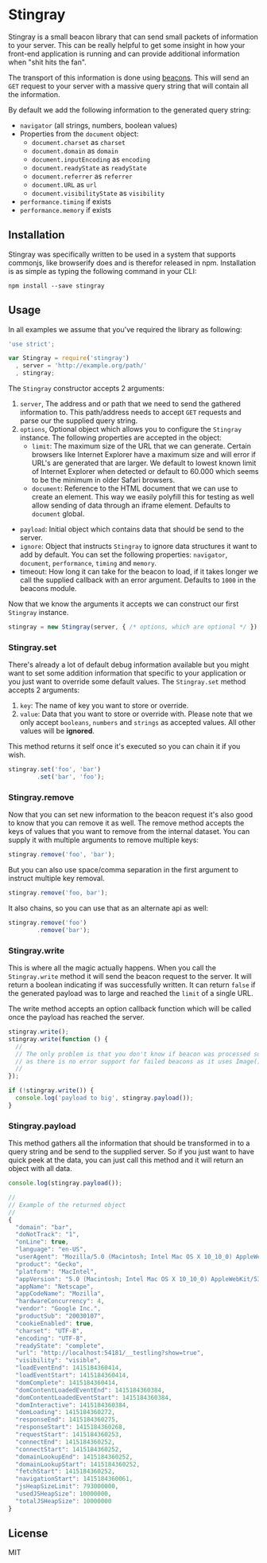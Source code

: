 # Stingray

Stingray is a small beacon library that can send small packets of information to
your server. This can be really helpful to get some insight in how your
front-end application is running and can provide additional information when
"shit hits the fan".

The transport of this information is done using [beacons]. This will send an
`GET` request to your server with a massive query string that will contain all
the information.

By default we add the following information to the generated query string:

- `navigator` (all strings, numbers, boolean values)
- Properties from the `document` object:
  - `document.charset` as `charset`
  - `document.domain` as `domain`
  - `document.inputEncoding` as `encoding`
  - `document.readyState` as `readyState`
  - `document.referrer` as `referrer`
  - `document.URL` as `url`
  - `document.visibilityState` as `visibility`
- `performance.timing` if exists
- `performance.memory` if exists

## Installation

Stingray was specifically written to be used in a system that supports commonjs,
like browserify does and is therefor released in npm. Installation is as simple
as typing the following command in your CLI:

```
npm install --save stingray
```

## Usage

In all examples we assume that you've required the library as following:

```js
'use strict';

var Stingray = require('stingray')
  , server = 'http://example.org/path/'
  , stingray;
```

The `Stingray` constructor accepts 2 arguments:

1. `server`, The address and or path that we need to send the gathered
   information to. This path/address needs to accept `GET` requests and parse
   our the supplied query string.
2. `options`, Optional object which allows you to configure the `Stingray`
   instance. The following properties are accepted in the object:
   - `limit`: The maximum size of the URL that we can generate. Certain browsers
     like Internet Explorer have a maximum size and will error if URL's are
     generated that are larger. We default to lowest known limit of Internet
     Explorer when detected or default to 60.000 which seems to be the minimum
     in older Safari browsers.
   - `document`: Reference to the HTML document that we can use to create an
     element. This way we easily polyfill this for testing as well allow sending
     of data through an iframe element. Defaults to `document` global.
  - `payload`: Initial object which contains data that should be send to the
    server. 
  - `ignore`: Object that instructs `Stingray` to ignore data structures it want
    to add by default. You can set the following properties: `navigator`,
    `document`, `performance`, `timing` and `memory`.
  - timeout: How long it can take for the beacon to load, if it takes longer we
    call the supplied callback with an error argument. Defaults to `1000` in the
    beacons module.

Now that we know the arguments it accepts we can construct our first `Stingray`
instance.

```js
stingray = new Stingray(server, { /* options, which are optional */ });
```

### Stingray.set

There's already a lot of default debug information available but you might want
to set some addition information that specific to your application or you just
want to override some default values. The `Stingray.set` method accepts 2
arguments:

1. `key`: The name of key you want to store or override.
2. `value`: Data that you want to store or override with. Please note that we
   only accept `booleans`, `numbers` and `strings` as accepted values. All other
   values will be **ignored**.

This method returns it self once it's executed so you can chain it if you wish.

```js
stingray.set('foo', 'bar')
        .set('bar', 'foo');
```

### Stingray.remove

Now that you can set new information to the beacon request it's also good to
know that you can remove it as well. The remove method accepts the keys of
values that you want to remove from the internal dataset. You can supply it with
multiple arguments to remove multiple keys:

```js
stingray.remove('foo', 'bar');
```

But you can also use space/comma separation in the first argument to instruct
multiple key removal.

```js
stingray.remove('foo, bar');
```

It also chains, so you can use that as an alternate api as well:

```js
stingray.remove('foo')
        .remove('bar');
```

### Stingray.write

This is where all the magic actually happens. When you call the `Stingray.write`
method it will send the beacon request to the server. It will return a boolean
indicating if was successfully written. It can return `false` if the generated
payload was to large and reached the `limit` of a single URL.

The write method accepts an option callback function which will be called once
the payload has reached the server.

```js
stingray.write();
stingray.write(function () {
  //
  // The only problem is that you don't know if beacon was processed succesfully
  // as there is no error support for failed beacons as it uses Image()'s
  //
});

if (!stingray.write()) {
  console.log('payload to big', stingray.payload());
}
```

### Stingray.payload

This method gathers all the information that should be transformed in to a
query string and be send to the supplied server. So if you just want to have
quick peek at the data, you can just call this method and it will return an
object with all data.

```js
console.log(stingray.payload());

//
// Example of the returned object
//
{
  "domain": "bar",
  "doNotTrack": "1",
  "onLine": true,
  "language": "en-US",
  "userAgent": "Mozilla/5.0 (Macintosh; Intel Mac OS X 10_10_0) AppleWebKit/537.36 (KHTML, like Gecko) Chrome/38.0.2125.111 Safari/537.36",
  "product": "Gecko",
  "platform": "MacIntel",
  "appVersion": "5.0 (Macintosh; Intel Mac OS X 10_10_0) AppleWebKit/537.36 (KHTML, like Gecko) Chrome/38.0.2125.111 Safari/537.36",
  "appName": "Netscape",
  "appCodeName": "Mozilla",
  "hardwareConcurrency": 4,
  "vendor": "Google Inc.",
  "productSub": "20030107",
  "cookieEnabled": true,
  "charset": "UTF-8",
  "encoding": "UTF-8",
  "readyState": "complete",
  "url": "http://localhost:54181/__testling?show=true",
  "visibility": "visible",
  "loadEventEnd": 1415184360414,
  "loadEventStart": 1415184360414,
  "domComplete": 1415184360414,
  "domContentLoadedEventEnd": 1415184360384,
  "domContentLoadedEventStart": 1415184360384,
  "domInteractive": 1415184360384,
  "domLoading": 1415184360272,
  "responseEnd": 1415184360275,
  "responseStart": 1415184360268,
  "requestStart": 1415184360253,
  "connectEnd": 1415184360252,
  "connectStart": 1415184360252,
  "domainLookupEnd": 1415184360252,
  "domainLookupStart": 1415184360252,
  "fetchStart": 1415184360252,
  "navigationStart": 1415184360061,
  "jsHeapSizeLimit": 793000000,
  "usedJSHeapSize": 10000000,
  "totalJSHeapSize": 10000000
}
```

## License

MIT

[beacons]: https://github.com/unshiftio/beacons

